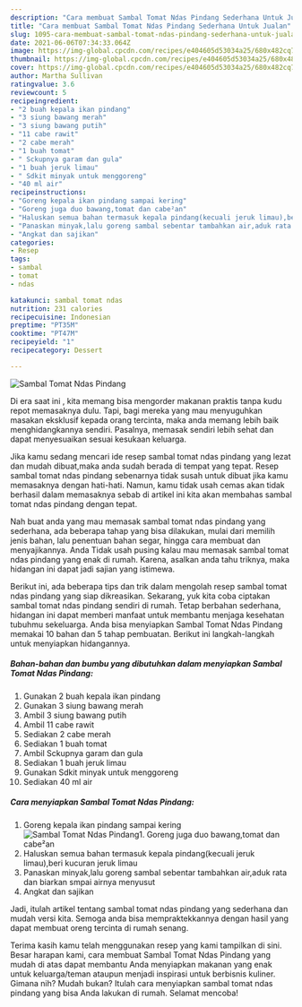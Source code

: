 ```yaml
---
description: "Cara membuat Sambal Tomat Ndas Pindang Sederhana Untuk Jualan"
title: "Cara membuat Sambal Tomat Ndas Pindang Sederhana Untuk Jualan"
slug: 1095-cara-membuat-sambal-tomat-ndas-pindang-sederhana-untuk-jualan
date: 2021-06-06T07:34:33.064Z
image: https://img-global.cpcdn.com/recipes/e404605d53034a25/680x482cq70/sambal-tomat-ndas-pindang-foto-resep-utama.jpg
thumbnail: https://img-global.cpcdn.com/recipes/e404605d53034a25/680x482cq70/sambal-tomat-ndas-pindang-foto-resep-utama.jpg
cover: https://img-global.cpcdn.com/recipes/e404605d53034a25/680x482cq70/sambal-tomat-ndas-pindang-foto-resep-utama.jpg
author: Martha Sullivan
ratingvalue: 3.6
reviewcount: 5
recipeingredient:
- "2 buah kepala ikan pindang"
- "3 siung bawang merah"
- "3 siung bawang putih"
- "11 cabe rawit"
- "2 cabe merah"
- "1 buah tomat"
- " Sckupnya garam dan gula"
- "1 buah jeruk limau"
- " Sdkit minyak untuk menggoreng"
- "40 ml air"
recipeinstructions:
- "Goreng kepala ikan pindang sampai kering"
- "Goreng juga duo bawang,tomat dan cabe²an"
- "Haluskan semua bahan termasuk kepala pindang(kecuali jeruk limau),beri kucuran jeruk limau"
- "Panaskan minyak,lalu goreng sambal sebentar tambahkan air,aduk rata dan biarkan smpai airnya menyusut"
- "Angkat dan sajikan"
categories:
- Resep
tags:
- sambal
- tomat
- ndas

katakunci: sambal tomat ndas 
nutrition: 231 calories
recipecuisine: Indonesian
preptime: "PT35M"
cooktime: "PT47M"
recipeyield: "1"
recipecategory: Dessert

---
```



![Sambal Tomat Ndas Pindang](https://img-global.cpcdn.com/recipes/e404605d53034a25/680x482cq70/sambal-tomat-ndas-pindang-foto-resep-utama.jpg)

Di era  saat ini , kita memang bisa mengorder makanan praktis tanpa kudu repot memasaknya dulu. Tapi, bagi mereka yang mau menyuguhkan masakan eksklusif kepada orang tercinta, maka anda memang lebih baik menghidangkannya sendiri. Pasalnya, memasak sendiri lebih sehat dan dapat menyesuaikan sesuai kesukaan keluarga.

Jika kamu sedang mencari ide resep sambal tomat ndas pindang yang lezat dan mudah dibuat,maka anda sudah berada di tempat yang tepat. Resep sambal tomat ndas pindang  sebenarnya tidak susah untuk dibuat jika kamu memasaknya dengan hati-hati. Namun, kamu tidak usah cemas akan tidak berhasil dalam memasaknya 
sebab di artikel ini kita akan membahas sambal tomat ndas pindang dengan tepat.  



Nah buat anda yang mau memasak sambal tomat ndas pindang yang sederhana, ada beberapa tahap yang bisa dilakukan, mulai dari memilih jenis bahan, lalu penentuan bahan segar, hingga cara membuat dan menyajikannya. Anda Tidak usah pusing kalau mau memasak sambal tomat ndas pindang yang enak di rumah. Karena, asalkan anda  tahu triknya, maka hidangan ini dapat jadi sajian yang istimewa.

Berikut ini, ada beberapa tips dan trik dalam mengolah resep sambal tomat ndas pindang yang siap dikreasikan. Sekarang, yuk kita coba ciptakan sambal tomat ndas pindang sendiri di rumah. Tetap berbahan sederhana, hidangan ini dapat memberi manfaat untuk membantu menjaga kesehatan tubuhmu sekeluarga. Anda bisa menyiapkan Sambal Tomat Ndas Pindang memakai 10 bahan dan 5 tahap pembuatan. Berikut ini langkah-langkah untuk menyiapkan hidangannya.

<!--inarticleads1-->

##### Bahan-bahan dan bumbu yang dibutuhkan dalam menyiapkan Sambal Tomat Ndas Pindang:

1. Gunakan 2 buah kepala ikan pindang
1. Gunakan 3 siung bawang merah
1. Ambil 3 siung bawang putih
1. Ambil 11 cabe rawit
1. Sediakan 2 cabe merah
1. Sediakan 1 buah tomat
1. Ambil  Sckupnya garam dan gula
1. Sediakan 1 buah jeruk limau
1. Gunakan  Sdkit minyak untuk menggoreng
1. Sediakan 40 ml air




<!--inarticleads2-->

##### Cara menyiapkan Sambal Tomat Ndas Pindang:

1. Goreng kepala ikan pindang sampai kering
<img src="https://img-global.cpcdn.com/steps/9ccc9dc68f8b6c78/160x128cq70/sambal-tomat-ndas-pindang-langkah-memasak-1-foto.jpg" alt="Sambal Tomat Ndas Pindang">1. Goreng juga duo bawang,tomat dan cabe²an
1. Haluskan semua bahan termasuk kepala pindang(kecuali jeruk limau),beri kucuran jeruk limau
1. Panaskan minyak,lalu goreng sambal sebentar tambahkan air,aduk rata dan biarkan smpai airnya menyusut
1. Angkat dan sajikan




Jadi, itulah artikel tentang  sambal tomat ndas pindang  yang sederhana dan mudah versi kita. Semoga anda bisa mempraktekkannya dengan hasil yang dapat membuat oreng tercinta di rumah senang. 

Terima kasih kamu telah menggunakan resep yang kami tampilkan di sini. Besar harapan kami, cara membuat  Sambal Tomat Ndas Pindang yang mudah di atas dapat membantu Anda menyiapkan makanan yang enak untuk keluarga/teman ataupun menjadi inspirasi untuk berbisnis kuliner. Gimana nih? Mudah bukan? Itulah cara menyiapkan sambal tomat ndas pindang yang bisa Anda lakukan di rumah. Selamat mencoba!

